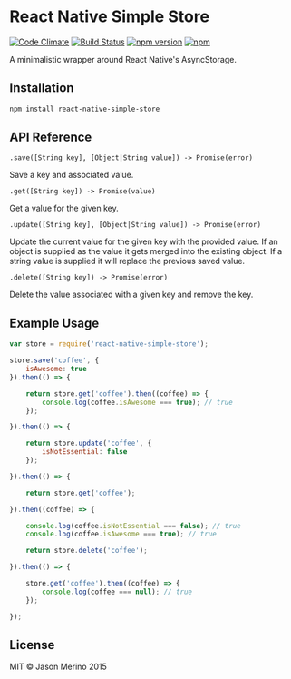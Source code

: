 # React Native Simple Store

[![Code Climate](https://codeclimate.com/github/jasonmerino/react-native-simple-store/badges/gpa.svg)](https://codeclimate.com/github/jasonmerino/react-native-simple-store)
[![Build Status](https://travis-ci.org/jasonmerino/react-native-simple-store.svg?branch=master)](https://travis-ci.org/jasonmerino/react-native-simple-store)
[![npm version](https://badge.fury.io/js/react-native-simple-store.svg)](http://badge.fury.io/js/react-native-simple-store)
[![npm](https://img.shields.io/npm/dm/localeval.svg)](https://www.npmjs.com/package/react-native-simple-store)

A minimalistic wrapper around React Native's AsyncStorage.

## Installation

```bash
npm install react-native-simple-store
```

## API Reference

`.save([String key], [Object|String value]) -> Promise(error)`

Save a key and associated value.

`.get([String key]) -> Promise(value)`

Get a value for the given key.

`.update([String key], [Object|String value]) -> Promise(error)`

Update the current value for the given key with the provided value. If an object is supplied as the value it gets merged into the existing object. If a string value is supplied it will replace the previous saved value.

`.delete([String key]) -> Promise(error)`

Delete the value associated with a given key and remove the key.

## Example Usage

```javascript
var store = require('react-native-simple-store');

store.save('coffee', {
	isAwesome: true
}).then(() => {

	return store.get('coffee').then((coffee) => {
		console.log(coffee.isAwesome === true); // true
	});

}).then(() => {

	return store.update('coffee', {
		isNotEssential: false
	});

}).then(() => {

	return store.get('coffee');

}).then((coffee) => {

	console.log(coffee.isNotEssential === false); // true
	console.log(coffee.isAwesome === true); // true

	return store.delete('coffee');

}).then(() => {

	store.get('coffee').then((coffee) => {
		console.log(coffee === null); // true
	});

});
```

## License

MIT © Jason Merino 2015
